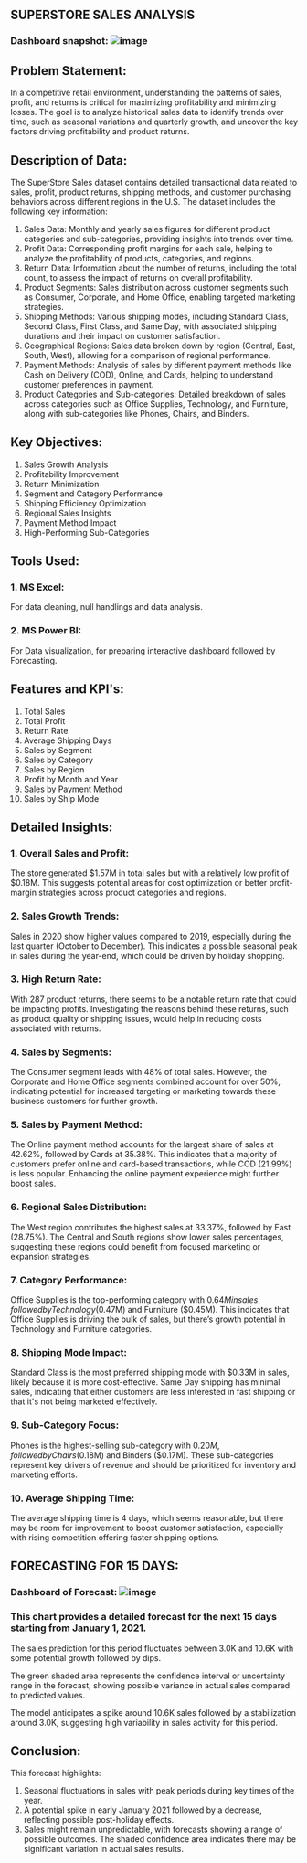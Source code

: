 ## SUPERSTORE SALES ANALYSIS

### Dashboard snapshot: ![image](https://github.com/user-attachments/assets/84a47517-ab10-441e-a47e-f821309b6b61)

## Problem Statement:
In a competitive retail environment, understanding the patterns of sales, profit, and returns is critical for maximizing profitability and minimizing losses. 
The goal is to analyze historical sales data to identify trends over time, such as seasonal variations and quarterly growth, and uncover the key factors driving profitability and product returns.

## Description of Data:
The SuperStore Sales dataset contains detailed transactional data related to sales, profit, product returns, shipping methods, and customer purchasing behaviors across different regions in the U.S. 
The dataset includes the following key information:
1. Sales Data: Monthly and yearly sales figures for different product categories and sub-categories, providing insights into trends over time.
2. Profit Data: Corresponding profit margins for each sale, helping to analyze the profitability of products, categories, and regions.
3. Return Data: Information about the number of returns, including the total count, to assess the impact of returns on overall profitability.
4. Product Segments: Sales distribution across customer segments such as Consumer, Corporate, and Home Office, enabling targeted marketing strategies.
5. Shipping Methods: Various shipping modes, including Standard Class, Second Class, First Class, and Same Day, with associated shipping durations and their impact on customer satisfaction.
6. Geographical Regions: Sales data broken down by region (Central, East, South, West), allowing for a comparison of regional performance.
7. Payment Methods: Analysis of sales by different payment methods like Cash on Delivery (COD), Online, and Cards, helping to understand customer preferences in payment.
8. Product Categories and Sub-categories: Detailed breakdown of sales across categories such as Office Supplies, Technology, and Furniture, along with sub-categories like Phones, Chairs, and Binders.

## Key Objectives:
1. Sales Growth Analysis
2. Profitability Improvement
3. Return Minimization
4. Segment and Category Performance
5. Shipping Efficiency Optimization
6. Regional Sales Insights
7. Payment Method Impact
8. High-Performing Sub-Categories

## Tools Used:
### 1. MS Excel: 
For data cleaning, null handlings and data analysis.
### 2. MS Power BI: 
For Data visualization, for preparing interactive dashboard followed by Forecasting.

## Features and KPI's:
1. Total Sales
2. Total Profit
3. Return Rate
4. Average Shipping Days
5. Sales by Segment
6. Sales by Category
7. Sales by Region
8. Profit by Month and Year
9. Sales by Payment Method
10. Sales by Ship Mode

## Detailed Insights:
### 1. Overall Sales and Profit:
The store generated $1.57M in total sales but with a relatively low profit of $0.18M. 
This suggests potential areas for cost optimization or better profit-margin strategies across product categories and regions.

### 2. Sales Growth Trends:
Sales in 2020 show higher values compared to 2019, especially during the last quarter (October to December). 
This indicates a possible seasonal peak in sales during the year-end, which could be driven by holiday shopping.

### 3. High Return Rate:
With 287 product returns, there seems to be a notable return rate that could be impacting profits. 
Investigating the reasons behind these returns, such as product quality or shipping issues, would help in reducing costs associated with returns.

### 4. Sales by Segments:
The Consumer segment leads with 48% of total sales. 
However, the Corporate and Home Office segments combined account for over 50%, indicating potential for increased targeting or marketing towards these business customers for further growth.

### 5. Sales by Payment Method:
The Online payment method accounts for the largest share of sales at 42.62%, followed by Cards at 35.38%. 
This indicates that a majority of customers prefer online and card-based transactions, while COD (21.99%) is less popular. Enhancing the online payment experience might further boost sales.

### 6. Regional Sales Distribution:
The West region contributes the highest sales at 33.37%, followed by East (28.75%). 
The Central and South regions show lower sales percentages, suggesting these regions could benefit from focused marketing or expansion strategies.

### 7. Category Performance:
Office Supplies is the top-performing category with $0.64M in sales, followed by Technology ($0.47M) and Furniture ($0.45M). 
This indicates that Office Supplies is driving the bulk of sales, but there’s growth potential in Technology and Furniture categories.

### 8. Shipping Mode Impact:
Standard Class is the most preferred shipping mode with $0.33M in sales, likely because it is more cost-effective. 
Same Day shipping has minimal sales, indicating that either customers are less interested in fast shipping or that it's not being marketed effectively.

### 9. Sub-Category Focus:
Phones is the highest-selling sub-category with $0.20M, followed by Chairs ($0.18M) and Binders ($0.17M). 
These sub-categories represent key drivers of revenue and should be prioritized for inventory and marketing efforts.

### 10. Average Shipping Time:
The average shipping time is 4 days, which seems reasonable, but there may be room for improvement to boost customer satisfaction, especially with rising competition offering faster shipping options.

## FORECASTING FOR 15 DAYS:

### Dashboard of Forecast: ![image](https://github.com/user-attachments/assets/e2791258-1eb9-4c14-9f66-3cec0dcf3134)

### This chart provides a detailed forecast for the next 15 days starting from January 1, 2021.
The sales prediction for this period fluctuates between 3.0K and 10.6K with some potential growth followed by dips.

The green shaded area represents the confidence interval or uncertainty range in the forecast, showing possible variance in actual sales compared to predicted values.

The model anticipates a spike around 10.6K sales followed by a stabilization around 3.0K, suggesting high variability in sales activity for this period.

## Conclusion:
This forecast highlights:
1. Seasonal fluctuations in sales with peak periods during key times of the year.
2. A potential spike in early January 2021 followed by a decrease, reflecting possible post-holiday effects.
3. Sales might remain unpredictable, with forecasts showing a range of possible outcomes. The shaded confidence area indicates there may be significant variation in actual sales results.


